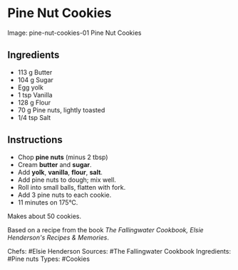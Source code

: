 # Pine Nut Cookies

Image: pine-nut-cookies-01 Pine Nut Cookies

## Ingredients

* 113 g Butter
* 104 g Sugar
* Egg yolk
* 1 tsp Vanilla
* 128 g Flour
* 70 g Pine nuts, lightly toasted
* 1/4 tsp Salt

## Instructions

* Chop **pine nuts** (minus 2 tbsp)
* Cream **butter** and **sugar**.
* Add **yolk**, **vanilla**, **flour**, **salt**.
* Add pine nuts to dough; mix well.
* Roll into small balls, flatten with fork.
* Add 3 pine nuts to each cookie.
* 11 minutes on 175&deg;C.

Makes about 50 cookies.

Based on a recipe from the book <em>The Fallingwater Cookbook,
Elsie Henderson's Recipes &amp; Memories</em>.

Chefs: #Elsie Henderson
Sources: #The Fallingwater Cookbook
Ingredients: #Pine nuts
Types: #Cookies
